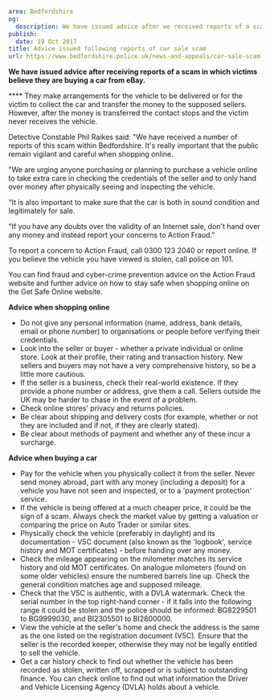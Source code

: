 ```yaml
area: Bedfordshire
og:
  description: We have issued advice after we received reports of a scam in which victims believe they are buying a car from eBay.
publish:
  date: 19 Oct 2017
title: Advice issued following reports of car sale scam
url: https://www.bedfordshire.police.uk/news-and-appeals/car-sale-scam-advice
```

**We have issued advice after receiving reports of a scam in which victims believe they are buying a car from eBay.**

**** They make arrangements for the vehicle to be delivered or for the victim to collect the car and transfer the money to the supposed sellers. However, after the money is transferred the contact stops and the victim never receives the vehicle.

Detective Constable Phil Raikes said: "We have received a number of reports of this scam within Bedfordshire. It's really important that the public remain vigilant and careful when shopping online.

"We are urging anyone purchasing or planning to purchase a vehicle online to take extra care in checking the credentials of the seller and to only hand over money after physically seeing and inspecting the vehicle.

"It is also important to make sure that the car is both in sound condition and legitimately for sale.

"If you have any doubts over the validity of an Internet sale, don't hand over any money and instead report your concerns to Action Fraud."

To report a concern to Action Fraud, call 0300 123 2040 or report online. If you believe the vehicle you have viewed is stolen, call police on 101.

You can find fraud and cyber-crime prevention advice on the Action Fraud website and further advice on how to stay safe when shopping online on the Get Safe Online website.

**Advice when shopping online**

 * Do not give any personal information (name, address, bank details, email or phone number) to organisations or people before verifying their credentials.
 * Look into the seller or buyer - whether a private individual or online store. Look at their profile, their rating and transaction history. New sellers and buyers may not have a very comprehensive history, so be a little more cautious.
 * If the seller is a business, check their real-world existence. If they provide a phone number or address, give them a call. Sellers outside the UK may be harder to chase in the event of a problem.
 * Check online stores' privacy and returns policies.
 * Be clear about shipping and delivery costs (for example, whether or not they are included and if not, if they are clearly stated).
 * Be clear about methods of payment and whether any of these incur a surcharge.

**Advice when buying a car**

 * Pay for the vehicle when you physically collect it from the seller. Never send money abroad, part with any money (including a deposit) for a vehicle you have not seen and inspected, or to a 'payment protection' service.
 * If the vehicle is being offered at a much cheaper price, it could be the sign of a scam. Always check the market value by getting a valuation or comparing the price on Auto Trader or similar sites.
 * Physically check the vehicle (preferably in daylight) and its documentation - V5C document (also known as the 'logbook', service history and MOT certificates) - before handing over any money.
 * Check the mileage appearing on the milometer matches its service history and old MOT certificates. On analogue milometers (found on some older vehicles) ensure the numbered barrels line up. Check the general condition matches age and supposed mileage.
 * Check that the V5C is authentic, with a DVLA watermark. Check the serial number in the top right-hand corner - if it falls into the following range it could be stolen and the police should be informed: BG8229501 to BG9999030, and BI2305501 to BI2800000.
 * View the vehicle at the seller's home and check the address is the same as the one listed on the registration document (V5C). Ensure that the seller is the recorded keeper, otherwise they may not be legally entitled to sell the vehicle.
 * Get a car history check to find out whether the vehicle has been recorded as stolen, written off, scrapped or is subject to outstanding finance. You can check online to find out what information the Driver and Vehicle Licensing Agency (DVLA) holds about a vehicle.
